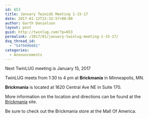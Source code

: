 ```yaml
---
id: 653
title: January TwinLUG Meeting 1-15-17
date: 2017-01-12T22:32:57+00:00
author: Garth Danielson
layout: post
guid: http://twinlug.com/?p=653
permalink: /2017/01/january-twinlug-meeting-1-15-17/
dsq_thread_id:
  - "5479496681"
categories:
  - Announcements
---
```

<div class="post-entry">
  <p>
    Next TwinLUG meeting is January 15, 2017
  </p>
  
  <p>
    TwinLUG meets from 1:30 to 4 pm at <strong>Brickmania</strong> in Minneapolis, MN.
  </p>
  
  <p>
    <strong>Brickmania</strong> is located at 1620 Central Ave NE in Suite 170.
  </p>
  
  <p>
    More information on the location and directions can be found at the <a href="http://brickmaniatoys.com/directions/">Brickmania</a> site.
  </p>
  
  <p>
    Be sure to check out the Brickmania store at the Mall Of America.
  </p>
</div>